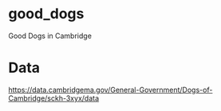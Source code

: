 # good_dogs
Good Dogs in Cambridge

# Data

https://data.cambridgema.gov/General-Government/Dogs-of-Cambridge/sckh-3xyx/data


